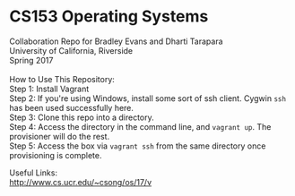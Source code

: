 # CS153 Operating Systems
Collaboration Repo for Bradley Evans and Dharti Tarapara<br>
University of California, Riverside<br>
Spring 2017<br>
<br>
How to Use This Repository:
<br>
Step 1: Install Vagrant<br>
Step 2: If you're using Windows, install some sort of ssh client. Cygwin `ssh` has been used successfully here.<br>
Step 3: Clone this repo into a directory.<br>
Step 4: Access the directory in the command line, and `vagrant up`. The provisioner will do the rest.<br>
Step 5: Access the box via `vagrant ssh` from the same directory once provisioning is complete.<br>

Useful Links: <br>
http://www.cs.ucr.edu/~csong/os/17/v <br>
